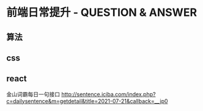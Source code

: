 # 前端日常提升 - QUESTION & ANSWER

## 算法

## css

## react


金山词霸每日一句接口
http://sentence.iciba.com/index.php?c=dailysentence&m=getdetail&title=2021-07-21&callback=__jp0
